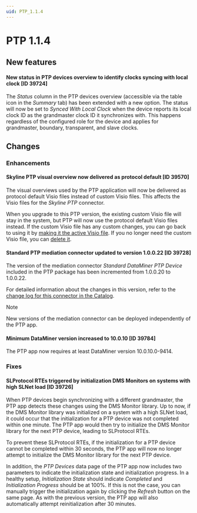 ```yaml
---
uid: PTP_1.1.4
---
```


# PTP 1.1.4

## New features

#### New status in PTP devices overview to identify clocks syncing with local clock [ID 39724]

The *Status* column in the PTP devices overview (accessible via the table icon in the *Summary* tab) has been extended with a new option. The status will now be set to *Synced With Local Clock* when the device reports its local clock ID as the grandmaster clock ID it synchronizes with. This happens regardless of the configured role for the device and applies for grandmaster, boundary, transparent, and slave clocks.

## Changes

### Enhancements

#### Skyline PTP visual overview now delivered as protocol default [ID 39570]

The visual overviews used by the PTP application will now be delivered as protocol default Visio files instead of custom Visio files. This affects the Visio files for the *Skyline PTP* connector.

When you upgrade to this PTP version, the existing custom Visio file will stay in the system, but PTP will now use the protocol default Visio files instead. If the custom Visio file has any custom changes, you can go back to using it by [making it the active Visio file](xref:Managing_Visio_files_linked_to_protocols#switching-between-different-visio-files). If you no longer need the custom Visio file, you can [delete it](xref:Managing_Visio_files_linked_to_protocols#removing-a-microsoft-visio-file-assigned-to-a-protocol).

#### Standard PTP mediation connector updated to version 1.0.0.22 [ID 39728]

The version of the mediation connector *Standard DataMiner PTP Device* included in the PTP package has been incremented from 1.0.0.20 to 1.0.0.22.

For detailed information about the changes in this version, refer to the [change log for this connector in the Catalog](https://catalog.dataminer.services/details/59d8a85e-5ee6-4203-a7c4-2b06ad665d96).

> [!NOTE]
> New versions of the mediation connector can be deployed independently of the PTP app.

#### Minimum DataMiner version increased to 10.0.10 [ID 39784]

The PTP app now requires at least DataMiner version 10.0.10.0-9414.

### Fixes

#### SLProtocol RTEs triggered by initialization DMS Monitors on systems with high SLNet load [ID 39726]

When PTP devices begin synchronizing with a different grandmaster, the PTP app detects these changes using the DMS Monitor library. Up to now, if the DMS Monitor library was initialized on a system with a high SLNet load, it could occur that the initialization for a PTP device was not completed within one minute. The PTP app would then try to initialize the DMS Monitor library for the next PTP device, leading to SLProtocol RTEs.

To prevent these SLProtocol RTEs, if the initialization for a PTP device cannot be completed within 30 seconds, the PTP app will now no longer attempt to initialize the DMS Monitor library for the next PTP device.

In addition, the *PTP Devices* data page of the PTP app now includes two parameters to indicate the initialization state and initialization progress. In a healthy setup, *Initialization State* should indicate *Completed* and *Initialization Progress* should be at 100%. If this is not the case, you can manually trigger the initialization again by clicking the *Refresh* button on the same page. As with the previous version, the PTP app will also automatically attempt reinitialization after 30 minutes.

